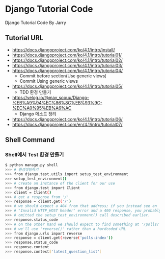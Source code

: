 # Django Tutorial Code

Django Tutorial Code By Jarry

## Tutorial URL

- https://docs.djangoproject.com/ko/4.1/intro/install/
- https://docs.djangoproject.com/ko/4.1/intro/tutorial01/
- https://docs.djangoproject.com/ko/4.1/intro/tutorial02/
- https://docs.djangoproject.com/ko/4.1/intro/tutorial03/
- https://docs.djangoproject.com/ko/4.1/intro/tutorial04/
  - Commit before section(Use generic views)
  - Commit Using generic views
- https://docs.djangoproject.com/ko/4.1/intro/tutorial05/
  - TDD 환경 만들기
- https://velog.io/@may_soouu/Django-%EB%A9%94%EC%86%8C%EB%93%9C-%EC%A0%95%EB%A6%AC
  - Django 메소드 정리
- https://docs.djangoproject.com/ko/4.1/intro/tutorial06/
- https://docs.djangoproject.com/en/4.1/intro/tutorial07/

## Shell Command

### Shell에서 Test 환경 만들기

```bash
$ python manage.py shell
>>> # 환경셋팅하기
>>> from django.test.utils import setup_test_environment
>>> setup_test_environment()
>>> # create an instance of the client for our use
>>> from django.test import Client
>>> client = Client()
>>> # get a response from '/'
>>> response = client.get('/')
>>> # we should expect a 404 from that address; if you instead see an
>>> # "Invalid HTTP_HOST header" error and a 400 response, you probably
>>> # omitted the setup_test_environment() call described earlier.
>>> response.status_code
>>> # on the other hand we should expect to find something at '/polls/'
>>> # we'll use 'reverse()' rather than a hardcoded URL
>>> from django.urls import reverse
>>> response = client.get(reverse('polls:index'))
>>> response.status_code
>>> response.content
>>> response.context['latest_question_list']
```
